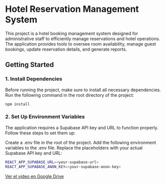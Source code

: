 # Hotel Reservation Management System

This project is a hotel booking management system designed for administrative staff to efficiently manage reservations and hotel operations. The application provides tools to oversee room availability, manage guest bookings, update reservation details, and generate reports.

## Getting Started

### 1. Install Dependencies

Before running the project, make sure to install all necessary dependencies. Run the following command in the root directory of the project:

```bash
npm install
```

### 2. Set Up Environment Variables

The application requires a Supabase API key and URL to function properly. Follow these steps to set them up:

Create a .env file in the root of the project.
Add the following environment variables to the .env file. Replace the placeholders with your actual Supabase API key and URL:

```bash
REACT_APP_SUPABASE_URL=<your-supabase-url>
REACT_APP_SUPABASE_ANON_KEY=<your-supabase-anon-key>
```

[Ver el video en Google Drive](https://drive.google.com/file/d/1rYHlZE5bFFdgFco2Hhd-svu7oDnQ4Gzo/preview)
